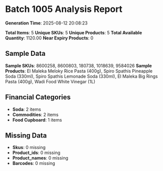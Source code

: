 # Batch 1005 Analysis Report

**Generation Time**: 2025-08-12 20:08:23

**Total Items**: 5
**Unique SKUs**: 5
**Unique Products**: 5
**Total Available Quantity**: 1120.00
**Near Expiry Products**: 0

## Sample Data
**Sample SKUs**: 8600258, 8600803, 180738, 1018639, 9584026
**Sample Products**: El Maleka Meloky Rice Pasta (400g), Spiro Spathis Pineapple Soda (330ml), Spiro Spathis Lemonade Soda (330ml), El Maleka Big Rings Pasta (400g), Wadi Food White Vinegar (1L)

## Financial Categories
- **Soda**: 2 items
- **Commodities**: 2 items
- **Food Cupboard**: 1 items

## Missing Data
- **Skus**: 0 missing
- **Product_ids**: 0 missing
- **Product_names**: 0 missing
- **Barcodes**: 0 missing
